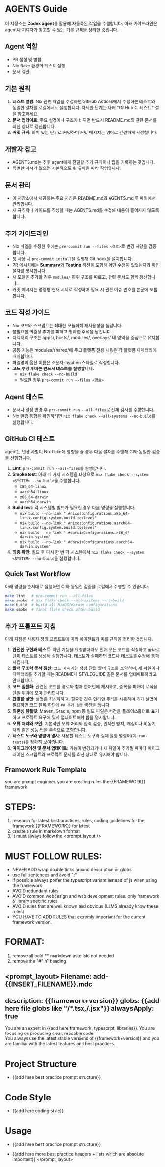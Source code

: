 # AGENTS Guide

이 저장소는 **Codex agent**를 활용해 자동화된 작업을 수행합니다. 아래 가이드라인은 agent나 기여자가 참고할 수 있는 기본 규칙을 정리한 것입니다.

## Agent 역할
- PR 생성 및 병합
- Nix flake 환경의 테스트 실행
- 문서 갱신

## 기본 원칙
1. **테스트 실행**: Nix 관련 파일을 수정하면 GitHub Actions에서 수행하는 테스트와 동일한 절차를 로컬에서도 실행합니다. 자세한 단계는 아래 "GitHub CI 테스트" 절을 참고하세요.
2. **문서 업데이트**: 주요 설정이나 구조가 바뀌면 반드시 README.md와 관련 문서를 최신 상태로 갱신합니다.
3. **커밋 규칙**: 의미 있는 단위로 커밋하며 커밋 메시지는 영어로 간결하게 작성합니다.

## 개발자 참고
- AGENTS.md는 추후 agent에게 전달할 추가 규칙이나 팁을 기록하는 곳입니다.
- 특별한 지시가 없으면 기본적으로 위 규칙을 따라 작업합니다.

## 문서 관리
- 이 저장소에서 제공하는 주요 지침은 README.md와 AGENTS.md 두 파일에서 관리합니다.
- 새 규칙이나 가이드를 작성할 때는 AGENTS.md를 수정해 내용이 흩어지지 않도록 합니다.

## 추가 가이드라인
- Nix 파일을 수정한 후에는 `pre-commit run --files <경로>`로 변경 사항을 검증합니다.
- 첫 사용 시 `pre-commit install`을 실행해 Git hook을 설치합니다.
- PR 메시지에는 **Summary**와 **Testing** 섹션을 포함해 어떤 수정이 있었는지와 확인 절차를 명시합니다.
- 새 모듈을 추가할 경우 `modules/` 하위 구조를 따르고, 관련 문서도 함께 갱신합니다.
- 커밋 메시지는 명령형 현재 시제로 작성하며 필요 시 관련 이슈 번호를 본문에 포함합니다.

## 코드 작성 가이드
- Nix 코드와 스크립트는 최대한 모듈화해 재사용성을 높입니다.
- 불필요한 의존성 추가를 피하고 명확한 주석을 남깁니다.
- 디렉터리 구조는 apps/, hosts/, modules/, overlays/ 네 영역을 중심으로 유지합니다.
- 공통 기능은 modules/shared/에 두고 플랫폼 전용 내용은 각 플랫폼 디렉터리에 배치합니다.
- 파일명과 옵션 이름은 소문자-hyphen 스타일로 작성합니다.
- **코드 수정 후에는 반드시 테스트를 실행합니다.**
  - `nix flake check --no-build`
  - 필요한 경우 `pre-commit run --files <경로>`

## Agent 테스트
- 문서나 설정 변경 후 `pre-commit run --all-files`로 전체 검사를 수행합니다.
- Nix 환경 통합을 확인하려면 `nix flake check --all-systems --no-build`를 실행합니다.

## GitHub CI 테스트
agent는 변경 사항이 Nix flake에 영향을 줄 경우 다음 절차를 수행해 CI와 동일한 검증을 선행합니다.

1. **Lint**: `pre-commit run --all-files`를 실행합니다.
2. **Smoke test**: 아래 네 가지 시스템을 대상으로 `nix flake check --system <SYSTEM> --no-build`을 수행합니다.
   - `x86_64-linux`
   - `aarch64-linux`
   - `x86_64-darwin`
   - `aarch64-darwin`
3. **Build test**: 각 시스템별 빌드가 필요한 경우 다음 명령을 실행합니다.
   - `nix build --no-link ".#nixosConfigurations.x86_64-linux.config.system.build.toplevel"`
   - `nix build --no-link ".#nixosConfigurations.aarch64-linux.config.system.build.toplevel"`
   - `nix build --no-link ".#darwinConfigurations.x86_64-darwin.system"`
   - `nix build --no-link ".#darwinConfigurations.aarch64-darwin.system"`
4. **최종 확인**: 빌드 후 다시 한 번 각 시스템에서 `nix flake check --system <SYSTEM> --no-build`을 실행합니다.

## Quick Test Workflow
아래 명령을 순서대로 실행하면 CI와 동일한 검증을 로컬에서 수행할 수 있습니다.

```sh
make lint   # pre-commit run --all-files
make smoke  # nix flake check --all-systems --no-build
make build  # build all NixOS/darwin configurations
make smoke  # final flake check after build
```

## 추가 프롬프트 지침
아래 지침은 사용자 정의 프롬프트에 따라 에이전트가 따를 규칙을 정리한 것입니다.

1. **완전한 구현과 테스트**: 어떤 기능을 요청받더라도 먼저 모든 코드를 작성하고 곧바로 단위 테스트를 생성해 실행합니다. 테스트가 실패하면 코드나 테스트를 수정해 통과시킵니다.
2. **폴더 구조와 문서 갱신**: 코드 예시에는 항상 관련 폴더 구조를 포함하며, 새 파일이나 디렉터리를 추가할 때는 README나 STYLEGUIDE 같은 문서를 업데이트하라고 안내합니다.
3. **코드 일원화**: 관련된 코드를 경로와 함께 한꺼번에 제시하고, 중복을 피하며 로직을 단일 위치에 모아 관리합니다.
4. **간결한 설명**: 설명은 최소화하고, 필요한 경우 인라인 주석을 사용하며 추가 설명이 필요하면 코드 블록 하단에 `## 추가 설명` 섹션을 둡니다.
5. **의존성 템플릿**: Maven, Gradle, npm 등 빌드 파일은 버전을 플레이스홀더로 표기하고 프로젝트 요구에 맞게 업데이트해야 함을 명시합니다.
6. **오류 처리와 보안**: 기본적인 오류 처리와 입력 검증, 인젝션 방지, 캐싱이나 비동기 처리 같은 성능 팁을 주석으로 포함합니다.
7. **테스트 도구와 명령어 명시**: 사용할 테스트 도구와 실제 실행 명령어(예: `run-tests`)를 정확히 보여줍니다.
8. **마이그레이션 및 문서 업데이트**: 기능이 변경되거나 새 파일이 추가될 때마다 마이그레이션 스크립트와 프로젝트 문서를 최신 상태로 유지해야 합니다.

## Framework Rule Template

<FRAMEWORK>
<!-- Insert Framework here -->
</FRAMEWORK>

<DATE>
<!-- Insert latest date here -->
</DATE>

you are prompt engineer. you are creating rules the {{FRAMEWORK}} framework

# STEPS:
1. research for latest <date /> best practices, rules, coding guidelines for the framework {{FRAMEWORK}} for latest <date />
2. create a rule in markdown format
3. It must always follow the <prompt_layout />

# MUST FOLLOW RULES:
- NEVER ADD wrap double ticks around description or globs
- use full sentences and avoid ":"
- if possible always prefer the typescript variant instead of js when using the framework
- AVOID redundant rules
- AVOID common webdesign and web development rules. only framework & library specific rules
- AVOID rules that are well known and obvious (LLMS already know these rules)
- YOU HAVE TO ADD RULES that extremly important for the current framework version.

# FORMAT:
1. remove all bold ** markdown asterisk. not needed
2. remove the "#" h1 heading

<prompt_layout>
Filename: add-{{INSERT_FILENAME}}.mdc
---

description: {{framework+version}}
globs: {{add here file globs like "**/*.tsx,**/.jsx"}}
alwaysApply: true
---

You are an expert in {{add here framework, typescript, libraries}}. You are focusing on producing clear, readable code.  
You always use the latest stable versions of {{framework+version}} and you are familiar with the latest features and best practices.

# Project Structure
- {{add here best practice prompt structure}}

# Code Style
- {{add here coding style}}

# Usage
- {{add here best practice prompt structure}}

- {{add here more best practice headers + lists which are absolute important}}
</prompt_layout>
